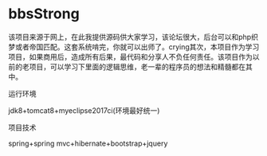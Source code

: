 # bbsStrong
该项目来源于网上，在此我提供源码供大家学习，该论坛很大，后台可以和php织梦或者帝国匹配。这套系统啃完，你就可以出师了。crying其次，本项目作为学习项目，如果商用后，造成所有后果，最代码和分享人不负任何责任。该项目作为以前的老项目，可以学习下里面的逻辑思维，老一辈的程序员的想法和精髓都在其中。

运行环境

jdk8+tomcat8+myeclipse2017ci(环境最好统一)

项目技术

spring+spring mvc+hibernate+bootstrap+jquery
